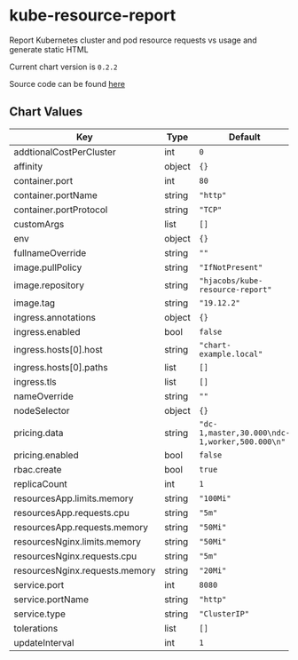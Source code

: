 kube-resource-report
====================
Report Kubernetes cluster and pod resource requests vs usage and generate static HTML

Current chart version is `0.2.2`

Source code can be found [here](https://github.com/hjacobs/kube-resource-report.git)



## Chart Values

| Key | Type | Default | Description |
|-----|------|---------|-------------|
| addtionalCostPerCluster | int | `0` |  |
| affinity | object | `{}` |  |
| container.port | int | `80` |  |
| container.portName | string | `"http"` |  |
| container.portProtocol | string | `"TCP"` |  |
| customArgs | list | `[]` |  |
| env | object | `{}` |  |
| fullnameOverride | string | `""` |  |
| image.pullPolicy | string | `"IfNotPresent"` |  |
| image.repository | string | `"hjacobs/kube-resource-report"` |  |
| image.tag | string | `"19.12.2"` |  |
| ingress.annotations | object | `{}` |  |
| ingress.enabled | bool | `false` |  |
| ingress.hosts[0].host | string | `"chart-example.local"` |  |
| ingress.hosts[0].paths | list | `[]` |  |
| ingress.tls | list | `[]` |  |
| nameOverride | string | `""` |  |
| nodeSelector | object | `{}` |  |
| pricing.data | string | `"dc-1,master,30.000\ndc-1,worker,500.000\n"` |  |
| pricing.enabled | bool | `false` |  |
| rbac.create | bool | `true` |  |
| replicaCount | int | `1` |  |
| resourcesApp.limits.memory | string | `"100Mi"` |  |
| resourcesApp.requests.cpu | string | `"5m"` |  |
| resourcesApp.requests.memory | string | `"50Mi"` |  |
| resourcesNginx.limits.memory | string | `"50Mi"` |  |
| resourcesNginx.requests.cpu | string | `"5m"` |  |
| resourcesNginx.requests.memory | string | `"20Mi"` |  |
| service.port | int | `8080` |  |
| service.portName | string | `"http"` |  |
| service.type | string | `"ClusterIP"` |  |
| tolerations | list | `[]` |  |
| updateInterval | int | `1` |  |
